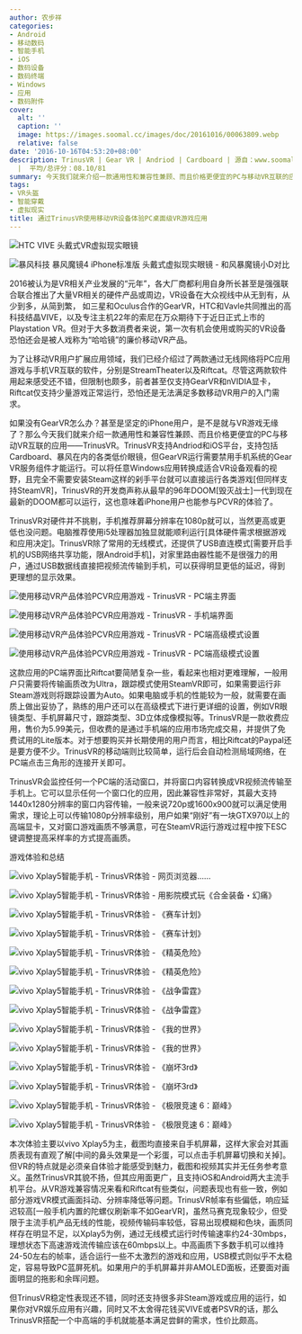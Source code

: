 ```yaml
---
author: 农步祥
categories:
- Android
- 移动数码
- 智能手机
- iOS
- 数码设备
- 数码终端
- Windows
- 应用
- 数码附件
cover:
  alt: ''
  caption: ''
  image: https://images.soomal.cc/images/doc/20161016/00063809.webp
  relative: false
date: '2016-10-16T04:53:20+08:00'
description: TrinusVR | Gear VR | Andriod | Cardboard | 源自：www.soomal.com | 版权：原创
  |  平均/总评分：08.10/81
summary: 今天我们就来介绍一款通用性和兼容性兼顾、而且价格更便宜的PC与移动VR互联的应用――TrinusVR。TrinusVR支持Andriod和iOS平台，并且可以将任意应用转换成适合VR设备观看的视野，且完全不需要安装Steam这样的剁手平台就可以直接运行各类游戏，也意味着iPhone用户也能参与PCVR的体验了。
tags:
- VR头盔
- 智能穿戴
- 虚拟现实
title: 通过TrinusVR使用移动VR设备体验PC桌面级VR游戏应用
---
```


![HTC VIVE 头戴式VR虚拟现实眼镜](https://images.soomal.cc/images/doc/20160808/00062456_01.webp)



![暴风科技 暴风魔镜4 iPhone标准版 头戴式虚拟现实眼镜 - 和风暴魔镜小D对比](https://images.soomal.cc/images/doc/20160609/00061191_01.webp)



2016被认为是VR相关产业发展的“元年”，各大厂商都利用自身所长甚至是强强联合联合推出了大量VR相关的硬件产品或周边，VR设备在大众视线中从无到有，从少到多，从简到繁， 如三星和Oculus合作的GearVR，HTC和Vavle共同推出的高科技结晶VIVE，以及专注主机22年的索尼在万众期待下于近日正式上市的Playstation VR。但对于大多数消费者来说，第一次有机会使用或购买的VR设备恐怕还会是被人戏称为“哈哈镜”的廉价移动VR产品。



为了让移动VR用户扩展应用领域，我们已经介绍过了两款通过无线网络将PC应用游戏与手机VR互联的软件，分别是StreamTheater以及Riftcat。尽管这两款软件用起来感受还不错，但限制也颇多，前者甚至仅支持GearVR和nVIDIA显卡，
   Riftcat仅支持少量游戏正常运行，恐怕还是无法满足多数移动VR用户的入门需求。



如果没有GearVR怎么办？甚至是坚定的iPhone用户，是不是就与VR游戏无缘了？那么今天我们就来介绍一款通用性和兼容性兼顾、而且价格更便宜的PC与移动VR互联的应用――TrinusVR。TrinusVR支持Andriod和iOS平台，支持包括Cardboard、暴风在内的各类低价眼镜，但GearVR运行需要禁用手机系统的Gear VR服务组件才能运行。可以将任意Windows应用转换成适合VR设备观看的视野，且完全不需要安装Steam这样的剁手平台就可以直接运行各类游戏[但同样支持SteamVR]，TrinusVR的开发商声称从最早的96年DOOM[毁灭战士]一代到现在最新的DOOM都可以运行，这也意味着iPhone用户也能参与PCVR的体验了。



TrinusVR对硬件并不挑剔，手机推荐屏幕分辨率在1080p就可以，当然更高或更低也没问题。电脑推荐使用i5处理器加独显就能顺利运行[具体硬件需求根据游戏和应用决定]。TrinusVR除了常用的无线模式，还提供了USB直连模式[需要开启手机的USB网络共享功能，限Android手机]，对家里路由器性能不是很强力的用户，通过USB数据线直接把视频流传输到手机，可以获得明显更低的延迟，得到更理想的显示效果。



![使用移动VR产品体验PCVR应用游戏 - TrinusVR - PC端主界面](https://images.soomal.cc/images/doc/20161016/00063793_01.webp)



![使用移动VR产品体验PCVR应用游戏 - TrinusVR - 手机端界面](https://images.soomal.cc/images/doc/20161016/00063794_01.webp)



![使用移动VR产品体验PCVR应用游戏 - TrinusVR - PC端高级模式设置](https://images.soomal.cc/images/doc/20161016/00063795_01.webp)



![使用移动VR产品体验PCVR应用游戏 - TrinusVR - PC端高级模式设置](https://images.soomal.cc/images/doc/20161016/00063796_01.webp)



这款应用的PC端界面比Riftcat要简陋复杂一些，看起来也相对更难理解，一般用户只需要将传输画质改为Ultra，跟踪模式使用SteamVR即可，如果需要运行非Steam游戏则将跟踪设置为Auto。如果电脑或手机的性能较为一般，就需要在画质上做出妥协了，熟练的用户还可以在高级模式下进行更详细的设置，例如VR眼镜类型、手机屏幕尺寸，跟踪类型、3D立体成像模拟等。TrinusVR是一款收费应用，售价为5.99美元，但收费的是通过手机端的应用市场完成交易，并提供了免费试用的Lite版本。对于想要购买并长期使用的用户而言，相比Riftcat的Paypal还是要方便不少。TrinusVR的移动端则比较简单，运行后会自动检测局域网络，在PC端点击三角形的连接开关即可。



TrinusVR会监控任何一个PC端的活动窗口，并将窗口内容转换成VR视频流传输至手机上。它可以显示任何一个窗口化的应用，因此兼容性非常好，其最大支持1440x1280分辨率的窗口内容传输，一般来说720p或1600x900就可以满足使用需求，理论上可以传输1080p分辨率级别，用户如果“刚好”有一块GTX970以上的高端显卡，又对窗口游戏画质不够满意，可在SteamVR运行游戏过程中按下ESC键调整提高采样率的方式提高画质。



游戏体验和总结



![vivo Xplay5智能手机 - TrinusVR体验 - 网页浏览器……](https://images.soomal.cc/images/doc/20161016/00063797_01.webp)



![vivo Xplay5智能手机 - TrinusVR体验 - 用影院模式玩《合金装备・幻痛》](https://images.soomal.cc/images/doc/20161016/00063798_01.webp)



![vivo Xplay5智能手机 - TrinusVR体验 - 《赛车计划》](https://images.soomal.cc/images/doc/20161016/00063799_01.webp)



![vivo Xplay5智能手机 - TrinusVR体验 - 《赛车计划》](https://images.soomal.cc/images/doc/20161016/00063800_01.webp)



![vivo Xplay5智能手机 - TrinusVR体验 - 《精英危险》](https://images.soomal.cc/images/doc/20161016/00063801_01.webp)



![vivo Xplay5智能手机 - TrinusVR体验 - 《精英危险》](https://images.soomal.cc/images/doc/20161016/00063802_01.webp)



![vivo Xplay5智能手机 - TrinusVR体验 - 《战争雷霆》](https://images.soomal.cc/images/doc/20161016/00063803_01.webp)



![vivo Xplay5智能手机 - TrinusVR体验 - 《战争雷霆》](https://images.soomal.cc/images/doc/20161016/00063804_01.webp)



![vivo Xplay5智能手机 - TrinusVR体验 - 《我的世界》](https://images.soomal.cc/images/doc/20161016/00063805_01.webp)



![vivo Xplay5智能手机 - TrinusVR体验 - 《我的世界》](https://images.soomal.cc/images/doc/20161016/00063806_01.webp)



![vivo Xplay5智能手机 - TrinusVR体验 - 《崩坏3rd》](https://images.soomal.cc/images/doc/20161016/00063807_01.webp)



![vivo Xplay5智能手机 - TrinusVR体验 - 《崩坏3rd》](https://images.soomal.cc/images/doc/20161016/00063808_01.webp)



![vivo Xplay5智能手机 - TrinusVR体验 - 《极限竞速 6：巅峰》](https://images.soomal.cc/images/doc/20161016/00063810_01.webp)



![vivo Xplay5智能手机 - TrinusVR体验 - 《极限竞速 6：巅峰》](https://images.soomal.cc/images/doc/20161016/00063811_01.webp)



本次体验主要以vivo Xplay5为主，截图均直接来自手机屏幕，这样大家会对其画质表现有直观了解[中间的鼻头效果是一个彩蛋，可以点击手机屏幕切换和关掉]。但VR的特点就是必须亲自体验才能感受到魅力，截图和视频其实并无任务参考意义。虽然TrinusVR其貌不扬，但其应用面更广，且支持iOS和Android两大主流手机平台。从VR游戏兼容情况来看和Riftcat有些类似，问题表现也有些一致，例如部分游戏VR模式画面抖动、分辨率降低等问题。TrinusVR帧率有些偏低，响应延迟较高[一般手机内置的陀螺仪刷新率不如GearVR]，虽然马赛克现象较少，但受限于主流手机产品无线的性能，视频传输码率较低，容易出现模糊和色块，画质同样存在明显不足，以Xplay5为例，通过无线模式运行时传输速率约24-30mbps，理想状态下高速游戏流传输应该在60mbps以上。中高画质下多数手机可以维持24-50左右的帧率，适合运行一些不太激烈的游戏和应用，USB模式则似乎不太稳定，容易导致PC蓝屏死机。如果用户的手机屏幕并非AMOLED面板，还要面对画面明显的拖影和余晖问题。



但TrinusVR稳定性表现还不错，同时还支持很多非Steam游戏或应用的运行，如果你对VR娱乐应用有兴趣，同时又不太舍得花钱买VIVE或者PSVR的话，那么TrinusVR搭配一个中高端的手机就能基本满足尝鲜的需求，性价比颇高。